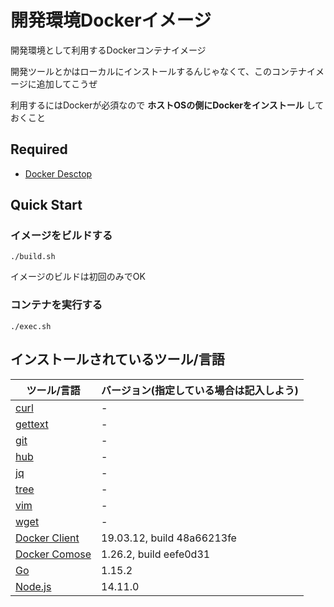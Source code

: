 # 開発環境Dockerイメージ

開発環境として利用するDockerコンテナイメージ

開発ツールとかはローカルにインストールするんじゃなくて、このコンテナイメージに追加してこうぜ

利用するにはDockerが必須なので **ホストOSの側にDockerをインストール** しておくこと

## Required

- [Docker Desctop](https://www.docker.com/products/docker-desktop)

## Quick Start

### イメージをビルドする

```console
./build.sh
```

イメージのビルドは初回のみでOK

### コンテナを実行する

```console
./exec.sh
```

## インストールされているツール/言語

| ツール/言語                                                        | バージョン(指定している場合は記入しよう) |
|--------------------------------------------------------------------|------------------------------------------|
| [curl](https://curl.haxx.se/)                                      | -                                        |
| [gettext](https://ayatakesi.github.io/gettext/0.18.3/gettext.html) | -                                        |
| [git](https://git-scm.com/)                                        | -                                        |
| [hub](https://hub.github.com/)                                     | -                                        |
| [jq](https://stedolan.github.io/jq/)                               | -                                        |
| [tree](http://mama.indstate.edu/users/ice/tree/)                   | -                                        |
| [vim](https://www.vim.org/)                                        | -                                        |
| [wget](https://www.gnu.org/software/wget/)                         | -                                        |
| [Docker Client](https://www.docker.com/)                           | 19.03.12, build 48a66213fe               |
| [Docker Comose](https://docs.docker.com/compose/)                  | 1.26.2, build eefe0d31                   |
| [Go](https://golang.org/)                                          | 1.15.2                                   |
| [Node.js](https://nodejs.org/ja/)                                  | 14.11.0                                  |
